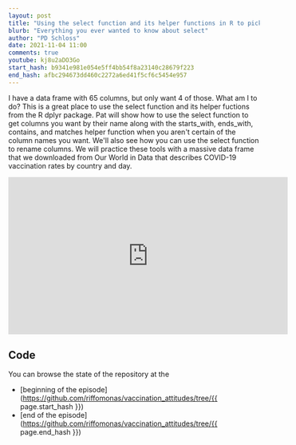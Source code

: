 ```yaml
---
layout: post
title: "Using the select function and its helper functions in R to pick columns from a data frame (CC160)"
blurb: "Everything you ever wanted to know about select"
author: "PD Schloss"
date: 2021-11-04 11:00
comments: true
youtube: kj8u2aDO3Go
start_hash: b9341e981e054e5ff4bb54f8a23140c28679f223
end_hash: afbc294673dd460c2272a6ed41f5cf6c5454e957
---
```


I have a data frame with 65 columns, but only want 4 of those. What am I to do? This is a great place to use the select function and its helper fuctions from the R dplyr package. Pat will show how to use the select function to get columns you want by their name along with the starts_with, ends_with, contains, and matches helper function when you aren't certain of the column names you want. We'll also see how you can use the select function to rename columns. We will practice these tools with a massive data frame that we downloaded from Our World in Data that describes COVID-19 vaccination rates by country and day.


<iframe style="margin: 0 auto;display:block;" width="560" height="315" src="https://www.youtube.com/embed/{{ page.youtube }}" frameborder="0" allow="accelerometer; autoplay; encrypted-media; gyroscope; picture-in-picture" allowfullscreen></iframe>


## Code

You can browse the state of the repository at the
* [beginning of the episode](https://github.com/riffomonas/vaccination_attitudes/tree/{{ page.start_hash }})
* [end of the episode](https://github.com/riffomonas/vaccination_attitudes/tree/{{ page.end_hash }})
